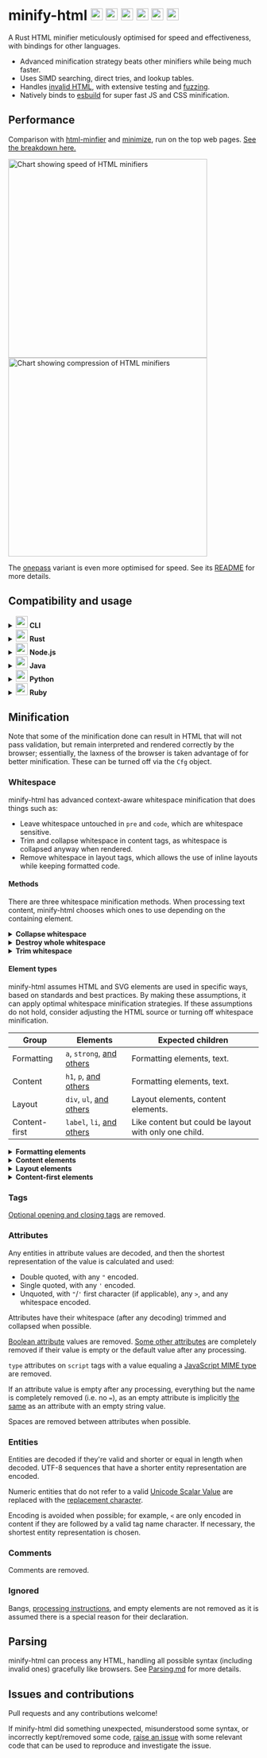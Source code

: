 <h1>
minify-html
<img width="24" src="https://wilsonl.in/minify-html/icon/cli.png">
<img width="24" src="https://wilsonl.in/minify-html/icon/java.png">
<img width="24" src="https://wilsonl.in/minify-html/icon/nodejs.png">
<img width="24" src="https://wilsonl.in/minify-html/icon/python.png">
<img width="24" src="https://wilsonl.in/minify-html/icon/ruby.png">
<img width="24" src="https://wilsonl.in/minify-html/icon/rust.png">
</h1>

A Rust HTML minifier meticulously optimised for speed and effectiveness, with bindings for other languages.

- Advanced minification strategy beats other minifiers while being much faster.
- Uses SIMD searching, direct tries, and lookup tables.
- Handles [invalid HTML](./notes/Parsing.md), with extensive testing and [fuzzing](./fuzz).
- Natively binds to [esbuild](https://github.com/wilsonzlin/esbuild-rs) for super fast JS and CSS minification.

## Performance

Comparison with [html-minfier](https://github.com/kangax/html-minifier) and [minimize](https://github.com/Swaagie/minimize), run on the top web pages. [See the breakdown here.](./bench)

<img width="400" alt="Chart showing speed of HTML minifiers" src="https://wilsonl.in/minify-html/bench/0.8.0/core/average-speeds.png"><img width="400" alt="Chart showing compression of HTML minifiers" src="https://wilsonl.in/minify-html/bench/0.8.0/core/average-sizes.png">

The [onepass](https://github.com/wilsonzlin/minify-html/tree/master/rust/onepass) variant is even more optimised for speed. See its [README](https://github.com/wilsonzlin/minify-html/tree/master/rust/onepass) for more details.

## Compatibility and usage

<details>
<summary><img width="24" src="https://wilsonl.in/minify-html/icon/cli.png"> <strong>CLI</strong></summary>

Precompiled binaries are available for Linux, macOS, and Windows.

### Get

[Linux x64](https://wilsonl.in/minify-html/bin/0.8.0-linux-x86_64) |
[Linux ARM64](https://wilsonl.in/minify-html/bin/0.8.0-linux-arm64) |
[macOS x64](https://wilsonl.in/minify-html/bin/0.8.0-macos-x86_64) |
[macOS ARM64](https://wilsonl.in/minify-html/bin/0.8.0-macos-arm64) |
[Windows x64](https://wilsonl.in/minify-html/bin/0.8.0-windows-x86_64.exe)

### Use

Use the `--help` argument for more details.

```bash
minify-html --output /path/to/output.min.html --keep-closing-tags --minify-css /path/to/src.html
```

</details>

<details>
<summary><img width="24" src="https://wilsonl.in/minify-html/icon/rust.png"> <strong>Rust</strong></summary>

### Get

```toml
[dependencies]
minify-html = { version = "0.8.0", features = ["js-esbuild"] }
```

Building with the `js-esbuild` feature requires the Go compiler to be installed as well, to build the [JS and CSS minifier](https://github.com/wilsonzlin/esbuild-rs).

If the `js-esbuild` feature is not enabled, `cfg.minify_js` and `cfg.minify_css` will have no effect.

### Use

Check out the [docs](https://docs.rs/minify-html) for API and usage examples.

</details>

<details>
<summary><img width="24" src="https://wilsonl.in/minify-html/icon/nodejs.png"> <strong>Node.js</strong></summary>

- Package: [@minify-html/js](https://www.npmjs.com/package/@minify-html/js)
- Binding: [N-API](https://nodejs.org/api/n-api.html)
- Platforms: Linux (ARM64 and x64), macOS (ARM64 and x64), Windows (x64); Node.js 8.6.0 and higher

### Get

Using npm:

```bash
npm i @minify-html/js
```

Using Yarn:

```bash
yarn add @minify-html/js
```

### Use

TypeScript definitions are available.

```ts
import * as minifyHtml from "@minify-html/js";
// Or `const minifyHtml = require("@minify-html/js")` if not using TS/ESM.

const cfg = minifyHtml.createConfiguration({ keep_spaces_between_attributes: true, keep_comments: true });
const minified = minifyHtml.minify("<p>  Hello, world!  </p>", cfg);
```

All [`Cfg` fields](https://docs.rs/minify-html/latest/minify_html/struct.Cfg.html) are available as snake_case properties on the object provided to `createConfiguration`; if any are not set, they default to `false`.

</details>

<details>
<summary><img width="24" src="https://wilsonl.in/minify-html/icon/java.png"> <strong>Java</strong></summary>

- Package: [in.wilsonl.minifyhtml](https://search.maven.org/artifact/in.wilsonl.minifyhtml/minify-html)
- Binding: [JNI](https://github.com/jni-rs/jni-rs)
- Platforms: Linux, macOS, Windows; Java 7 and higher

### Get

Add as a Maven dependency:

```xml
<dependency>
  <groupId>in.wilsonl.minifyhtml</groupId>
  <artifactId>minify-html</artifactId>
  <version>0.8.0</version>
</dependency>
```

### Use

```java
import in.wilsonl.minifyhtml.Configuration;
import in.wilsonl.minifyhtml.MinifyHtml;

Configuration cfg = new Configuration.Builder()
    .setKeepHtmlAndHeadOpeningTags(true)
    .setMinifyCss(true)
    .build();

String minified = MinifyHtml.minify("<p>  Hello, world!  </p>", cfg);
```

All [`Cfg` fields](https://docs.rs/minify-html/latest/minify_html/struct.Cfg.html) are available as camelCase setter methods on the `Builder`; if any are not set, they default to `false`.

</details>

<details>
<summary><img width="24" src="https://wilsonl.in/minify-html/icon/python.png"> <strong>Python</strong></summary>

- Package: [minify-html](https://pypi.org/project/minify-html)
- Binding: [PyO3](https://github.com/PyO3/pyo3)
- Platforms: Linux (ARM64 and x64), macOS (ARM64 and x64), Windows (x64); Python 3.8 to 3.10

### Get

Add the PyPI project as a dependency and install it using `pip` or `pipenv`.

### Use

```python
import minify_html

minified = minify_html.minify("<p>  Hello, world!  </p>", minify_js=True, remove_processing_instructions=True)
```

All [`Cfg` fields](https://docs.rs/minify-html/latest/minify_html/struct.Cfg.html) are available as Python keyword arguments; if any are omitted, they default to `False`.

</details>

<details>
<summary><img width="24" src="https://wilsonl.in/minify-html/icon/ruby.png"> <strong>Ruby</strong></summary>

- Package: [minify_html](https://rubygems.org/gems/minify_html)
- Binding: [Rutie](https://github.com/danielpclark/rutie)
- Platforms: Linux, macOS; Ruby 2.5 and higher

### Get

Add the library as a dependency to `Gemfile` or `*.gemspec`.

### Use

```ruby
require 'minify_html'

print MinifyHtml.minify("<p>  Hello, world!  </p>", { :keep_spaces_between_attributes => true, :minify_js => true })
```

All [`Cfg` fields](https://docs.rs/minify-html/latest/minify_html/struct.Cfg.html) are available; if any are omitted, they default to `false`.

</details>

## Minification

Note that some of the minification done can result in HTML that will not pass validation, but remain interpreted and rendered correctly by the browser; essentially, the laxness of the browser is taken advantage of for better minification. These can be turned off via the `Cfg` object.

### Whitespace

minify-html has advanced context-aware whitespace minification that does things such as:

- Leave whitespace untouched in `pre` and `code`, which are whitespace sensitive.
- Trim and collapse whitespace in content tags, as whitespace is collapsed anyway when rendered.
- Remove whitespace in layout tags, which allows the use of inline layouts while keeping formatted code.

#### Methods

There are three whitespace minification methods. When processing text content, minify-html chooses which ones to use depending on the containing element.

<details>
<summary><strong>Collapse whitespace</strong></summary>

> **Applies to:** any element except [whitespace sensitive](./src/spec/tag/whitespace.rs) elements.

Reduce a sequence of whitespace characters in text nodes to a single space (U+0020).

<table><thead><tr><th>Before<th>After<tbody><tr><td>

```html
<p>↵
··The·quick·brown·fox↵
··jumps·over·the·lazy↵
··dog.↵
</p>
```

<td>

```html
<p>·The·quick·brown·fox·jumps·over·the·lazy·dog.·</p>
```

</table>
</details>

<details>
<summary><strong>Destroy whole whitespace</strong></summary>

> **Applies to:** any element except [whitespace sensitive](./src/spec/tag/whitespace.rs), [content](src/spec/tag/whitespace.rs), [content-first](./src/spec/tag/whitespace.rs), and [formatting](./src/spec/tag/whitespace.rs) elements.

Remove any text nodes between tags that only consist of whitespace characters.

<table><thead><tr><th>Before<th>After<tbody><tr><td>

```html
<ul>↵
··<li>A</li>↵
··<li>B</li>↵
··<li>C</li>↵
</ul>
```

<td>

```html
<ul>↵
··<li>A</li><li>B</li><li>C</li>↵
</ul>
```

</table>
</details>

<details>
<summary><strong>Trim whitespace</strong></summary>

> **Applies to:** any element except [whitespace sensitive](./src/spec/tag/whitespace.rs) and [formatting](./src/spec/tag/whitespace.rs) elements.

Remove any leading/trailing whitespace from any leading/trailing text nodes of a tag.

<table><thead><tr><th>Before<th>After<tbody><tr><td>

```html
<p>↵
··Hey,·I·<em>just</em>·found↵
··out·about·this·<strong>cool</strong>·website!↵
··<sup>[1]</sup>↵
</p>
```

<td>

```html
<p>Hey,·I·<em>just</em>·found↵
··out·about·this·<strong>cool</strong>·website!↵
··<sup>[1]</sup></p>
```

</table>
</details>

#### Element types

minify-html assumes HTML and SVG elements are used in specific ways, based on standards and best practices. By making these assumptions, it can apply optimal whitespace minification strategies. If these assumptions do not hold, consider adjusting the HTML source or turning off whitespace minification.

|Group|Elements|Expected children|
|---|---|---|
|Formatting|`a`, `strong`, [and others](./src/spec/tag/whitespace.rs)|Formatting elements, text.|
|Content|`h1`, `p`, [and others](src/spec/tag/whitespace.rs)|Formatting elements, text.|
|Layout|`div`, `ul`, [and others](./src/spec/tag/whitespace.rs)|Layout elements, content elements.|
|Content-first|`label`, `li`, [and others](./src/spec/tag/whitespace.rs)|Like content but could be layout with only one child.|

<details>
<summary><strong>Formatting elements</strong></summary>

> Whitespace is collapsed.

Formatting elements are usually inline elements that wrap around part of some text in a content element, so its whitespace isn't trimmed as they're probably part of the content.

</details>

<details>
<summary><strong>Content elements</strong></summary>

> Whitespace is trimmed and collapsed.

Content elements usually represent a contiguous and complete unit of content such as a paragraph. As such, whitespace is significant but sequences of them are most likely due to formatting.

###### Before

```html
<p>↵
··Hey,·I·<em>just</em>·found↵
··out·about·this·<strong>cool</strong>·website!↵
··<sup>[1]</sup>↵
</p>
```

###### After

```html
<p>Hey,·I·<em>just</em>·found·out·about·this·<strong>cool</strong>·website!·<sup>[1]</sup></p>
```

</details>

<details>
<summary><strong>Layout elements</strong></summary>

> Whitespace is trimmed and collapsed. Whole whitespace is removed.

These elements should only contain other elements and no text. This makes it possible to remove whole whitespace, which is useful when using `display: inline-block` so that whitespace between elements (e.g. indentation) does not alter layout and styling.

###### Before

```html
<ul>↵
··<li>A</li>↵
··<li>B</li>↵
··<li>C</li>↵
</ul>
```

###### After

```html
<ul><li>A</li><li>B</li><li>C</li></ul>
```

</details>

<details>
<summary><strong>Content-first elements</strong></summary>

> Whitespace is trimmed and collapsed.

These elements are usually like content elements but are occasionally used like a layout element with one child. Whole whitespace is not removed as it might contain content, but this is OK for using as layout as there is only one child and whitespace is trimmed.

###### Before

```html
<li>↵
··<article>↵
····<section></section>↵
····<section></section>↵
··</article>↵
</li>
```

###### After

```html
<li><article><section></section><section></section></article></li>
```

</details>

### Tags

[Optional opening and closing tags](https://html.spec.whatwg.org/multipage/syntax.html#syntax-tag-omission) are removed.

### Attributes

Any entities in attribute values are decoded, and then the shortest representation of the value is calculated and used:

- Double quoted, with any `"` encoded.
- Single quoted, with any `'` encoded.
- Unquoted, with `"`/`'` first character (if applicable), any `>`, and any whitespace encoded.

Attributes have their whitespace (after any decoding) trimmed and collapsed when possible.

[Boolean attribute](https://github.com/wilsonzlin/html-data) values are removed.
[Some other attributes](https://github.com/wilsonzlin/html-data) are completely removed if their value is empty or the default value after any processing.

`type` attributes on `script` tags with a value equaling a [JavaScript MIME type](https://mimesniff.spec.whatwg.org/#javascript-mime-type) are removed.

If an attribute value is empty after any processing, everything but the name is completely removed (i.e. no `=`), as an empty attribute is implicitly [the same](https://html.spec.whatwg.org/multipage/syntax.html#attributes-2) as an attribute with an empty string value.

Spaces are removed between attributes when possible.

### Entities

Entities are decoded if they're valid and shorter or equal in length when decoded. UTF-8 sequences that have a shorter entity representation are encoded.

Numeric entities that do not refer to a valid [Unicode Scalar Value](https://www.unicode.org/glossary/#unicode_scalar_value) are replaced with the [replacement character](https://en.wikipedia.org/wiki/Specials_(Unicode_block)#Replacement_character).

Encoding is avoided when possible; for example, `<` are only encoded in content if they are followed by a valid tag name character.
If necessary, the shortest entity representation is chosen.

### Comments

Comments are removed.

### Ignored

Bangs, [processing instructions](https://en.wikipedia.org/wiki/Processing_Instruction), and empty elements are not removed as it is assumed there is a special reason for their declaration.

## Parsing

minify-html can process any HTML, handling all possible syntax (including invalid ones) gracefully like browsers. See [Parsing.md](./notes/Parsing.md) for more details.

## Issues and contributions

Pull requests and any contributions welcome!

If minify-html did something unexpected, misunderstood some syntax, or incorrectly kept/removed some code, [raise an issue](https://github.com/wilsonzlin/minify-html/issues) with some relevant code that can be used to reproduce and investigate the issue.
